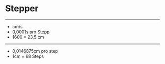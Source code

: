 # Stepper
---

- cm/s
- 0,0001s pro Stepp
- 1600 = 23,5 cm

---

- 0,0146875cm pro step
- 1cm = 68 Steps
